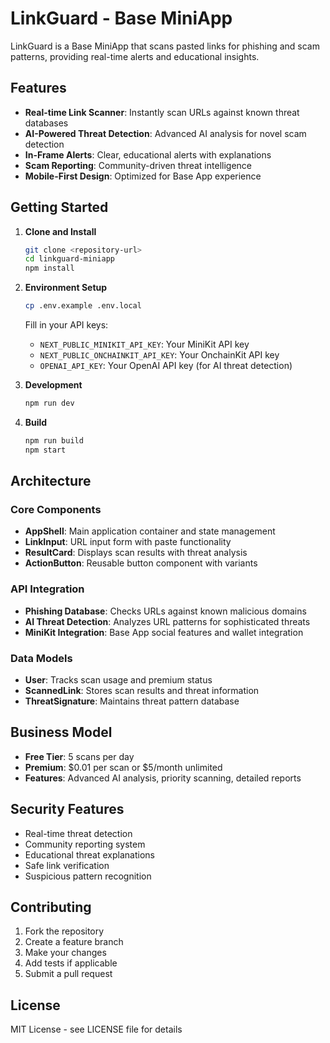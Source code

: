 # LinkGuard - Base MiniApp

LinkGuard is a Base MiniApp that scans pasted links for phishing and scam patterns, providing real-time alerts and educational insights.

## Features

- **Real-time Link Scanner**: Instantly scan URLs against known threat databases
- **AI-Powered Threat Detection**: Advanced AI analysis for novel scam detection
- **In-Frame Alerts**: Clear, educational alerts with explanations
- **Scam Reporting**: Community-driven threat intelligence
- **Mobile-First Design**: Optimized for Base App experience

## Getting Started

1. **Clone and Install**
   ```bash
   git clone <repository-url>
   cd linkguard-miniapp
   npm install
   ```

2. **Environment Setup**
   ```bash
   cp .env.example .env.local
   ```
   
   Fill in your API keys:
   - `NEXT_PUBLIC_MINIKIT_API_KEY`: Your MiniKit API key
   - `NEXT_PUBLIC_ONCHAINKIT_API_KEY`: Your OnchainKit API key
   - `OPENAI_API_KEY`: Your OpenAI API key (for AI threat detection)

3. **Development**
   ```bash
   npm run dev
   ```

4. **Build**
   ```bash
   npm run build
   npm start
   ```

## Architecture

### Core Components

- **AppShell**: Main application container and state management
- **LinkInput**: URL input form with paste functionality
- **ResultCard**: Displays scan results with threat analysis
- **ActionButton**: Reusable button component with variants

### API Integration

- **Phishing Database**: Checks URLs against known malicious domains
- **AI Threat Detection**: Analyzes URL patterns for sophisticated threats
- **MiniKit Integration**: Base App social features and wallet integration

### Data Models

- **User**: Tracks scan usage and premium status
- **ScannedLink**: Stores scan results and threat information
- **ThreatSignature**: Maintains threat pattern database

## Business Model

- **Free Tier**: 5 scans per day
- **Premium**: $0.01 per scan or $5/month unlimited
- **Features**: Advanced AI analysis, priority scanning, detailed reports

## Security Features

- Real-time threat detection
- Community reporting system
- Educational threat explanations
- Safe link verification
- Suspicious pattern recognition

## Contributing

1. Fork the repository
2. Create a feature branch
3. Make your changes
4. Add tests if applicable
5. Submit a pull request

## License

MIT License - see LICENSE file for details
